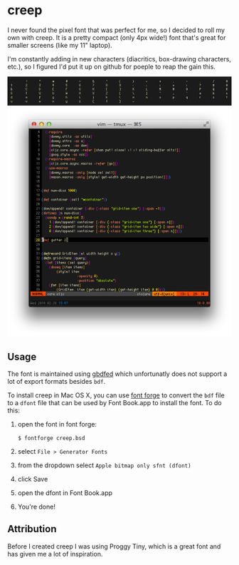 creep
=====

I never found the pixel font that was perfect for me, so I decided to roll
my own with creep.  It is a pretty compact (only 4px wide!) font that's great
for smaller screens (like my 11" laptop).

I'm constantly adding in new characters (diacritics, box-drawing characters, etc.),
so I figured I'd put it up on github for poeple to reap the gain this.

![screenshot1](screen.png  "screenshot of the ASCII characters")
![screenshot2](screen2.png "in the wild example")

## Usage
The font is maintained using [gbdfed](http://sofia.nmsu.edu/~mleisher/Software/gbdfed/) which
unfortunatly does not support a lot of export formats besides `bdf`.

To install creep in Mac OS X, you can use [font forge](http://fontforge.org/) to convert the `bdf`
file to a `dfont` file that can be used by Font Book.app to install the font.  To do this:

1. open the font in font forge:

   ```shell
   $ fontforge creep.bsd
   ```
2. select `File > Generator Fonts`
3. from the dropdown select `Apple bitmap only sfnt (dfont)`
4. click Save
5. open the dfont in Font Book.app
6. You're done!

## Attribution
Before I created creep I was using Proggy Tiny, which is a great font
and has given me a lot of inspiration.
